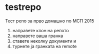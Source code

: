 # testrepo
Тест репо за прво домашно по МСП 2015

1. направете клон на репото
2. направете ваша гранка
3. ставете неколку документи и 
4. турнете ја гранката на remote
